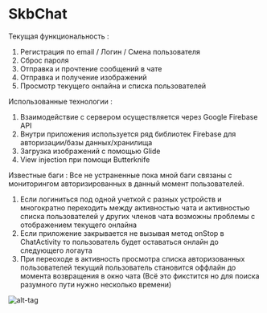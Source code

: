 # SkbChat
Текущая функциональность :
1) Регистрация по email / Логин / Смена пользователя
2) Сброс пароля
3) Отправка и прочтение сообщений в чате
4) Отправка и получение изображений
5) Просмотр текущего онлайна и списка пользователей

Использованные технологии :
1) Взаимодействие с сервером осуществляется через Google Firebase API
2) Внутри приложения используется ряд библиотек Firebase для авторизации/базы данных/хранилища
3) Загрузка изображений с помощью Glide
4) View injection при помощи Butterknife

Известные баги :
Все не устраненные пока мной баги связаны с мониторингом авторизированных в данный момент пользователей. 
1) Если логиниться под одной учеткой с разных устройств и многократно переходить между активностью чата и активностью списка пользователей у других членов чата возможны проблемы с отображением текущего онлайна
2) Если приложение закрывается не вызывая метод onStop в ChatActivity то пользователь будет оставаться онлайн до следующего логаута
3) При переоходе в активность просмотра списка авторизованных пользователей текущий пользователь становится оффлайн до момента возвращения в окно чата
(Всё это фикстится но для поиска разумного пути нужно несколько времени)

![alt-tag](https://cloud.githubusercontent.com/assets/14185390/25105170/f1054c7e-23dc-11e7-96ed-6e28978cf97d.jpg)
